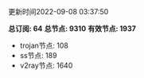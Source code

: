 更新时间2022-09-08 03:37:50

**总订阅: 64**
**总节点: 9310**
**有效节点: 1937**
- trojan节点: 108
- ss节点: 189
- v2ray节点: 1640
